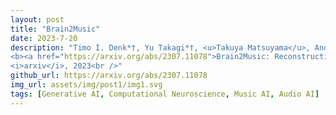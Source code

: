 ```yaml
---
layout: post
title: "Brain2Music"
date: 2023-7-20
description: "Timo I. Denk*†, Yu Takagi*†, <u>Takuya Matsuyama</u>, Andrea Agostinelli, Tomoya Nakai, Christian Frank, Shinji Nishimoto <br />
<b><a href="https://arxiv.org/abs/2307.11078">Brain2Music: Reconstructing Music from Human Brain Activity (Open Access)</b><br />
<i>arxiv</i>, 2023<br />"
github_url: https://arxiv.org/abs/2307.11078
img_url: assets/img/post1/img1.svg
tags: [Generative AI, Computational Neuroscience, Music AI, Audio AI]
---
```

